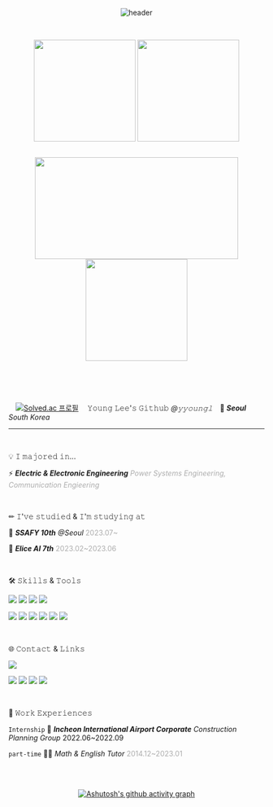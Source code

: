 <div align="center">

  
![header](https://capsule-render.vercel.app/api?type=waving&color=gradient&height=200&section=header&text=🍺yyoungl&fontSize=60&fontColor=ffffff&fontAlign=80)

<br>
  
<a href="https://github.com/yyoungl"><img height=200 align="center" src="https://github-readme-stats.vercel.app/api?username=yyoungl&show_icons=true&theme=buefy&card_width=300" /></a>
<a href="https://github.com/yyoungl?tab=repositories"><img height=200 align="center" src="https://github-readme-stats.vercel.app/api/top-langs?username=yyoungl&layout=compact&langs_count=8&card_width=300" /></a>


</div>
<br>
<div align="center">

<img height=200 width=400 align="center" src="http://mazassumnida.wtf/api/v2/generate_badge?boj=pisouz7" />

<img height=200 align="center" src="https://streak-stats.demolab.com/?user=yyoungl&theme=buefy&border=E4E2E2&card_width=400" />

</div>


<br>

</div>

<br>
<br>
<br>

　[![Solved.ac
프로필](http://mazassumnida.wtf/api/mini/generate_badge?boj=pisouz7)](https://solved.ac/pisouz7) 　𝚈𝚘𝚞𝚗𝚐 𝙻𝚎𝚎'𝚜 𝙶𝚒𝚝𝚑𝚞𝚋 *@𝚢𝚢𝚘𝚞𝚗𝚐𝚕*　📍 ***Seoul*** *South Korea*

<hr>

<br>

💡 𝙸 𝚖𝚊𝚓𝚘𝚛𝚎𝚍 𝚒𝚗...

⚡ ***Electric & Electronic Engineering*** <span style="color: #ADADAD">*Power Systems Engineering, Communication Engieering*</span>


<br>


✏ 𝙸'𝚟𝚎 𝚜𝚝𝚞𝚍𝚒𝚎𝚍 & 𝙸'𝚖 𝚜𝚝𝚞𝚍𝚢𝚒𝚗𝚐 𝚊𝚝

💙 ***SSAFY 10th*** *@Seoul* <span style="color: #ADADAD">2023.07~</span>

💜 ***Elice AI 7th*** <span style="color: #ADADAD">2023.02~2023.06</span>


<br>

🛠 𝚂𝚔𝚒𝚕𝚕𝚜 & 𝚃𝚘𝚘𝚕𝚜

<img src="https://img.shields.io/badge/JAVA-007396?style=for-the-badge&logo=java&logoColor=white">  <img src="https://img.shields.io/badge/spring-6DB33F?style=for-the-badge&logo=spring&logoColor=white"> <img src="https://img.shields.io/badge/Python-3776AB?style=for-the-badge&logo=python&logoColor=white">  <img src="https://img.shields.io/badge/GIT-F05032?style=for-the-badge&logo=git&logoColor=white">

<img src="https://img.shields.io/badge/JavaScript-F7DF1E?style=for-the-badge&logo=javascript&logoColor=white"> <img src="https://img.shields.io/badge/React-61DAFB?style=for-the-badge&logo=react&logoColor=white">  <img src="https://img.shields.io/badge/HTML5-E34F26?style=for-the-badge&logo=html5&logoColor=white"> <img src="https://img.shields.io/badge/CSS3-1572B6?style=for-the-badge&logo=css3&logoColor=white">  <img src="https://img.shields.io/badge/TailwindCSS-06B6D4?style=for-the-badge&logo=tailwindcss&logoColor=white"> <img src="https://img.shields.io/badge/BootStrap-7952B3?style=for-the-badge&logo=bootstrap&logoColor=white"> 

<br>

🌐 𝙲𝚘𝚗𝚝𝚊𝚌𝚝 & 𝙻𝚒𝚗𝚔𝚜

<img src="https://img.shields.io/badge/pisouz7@gmail.com-EA4335?style=for-the-badge&logo=gmail&logoColor=white">

<a href="https://letusgrow.tistory.com/"> <img src="https://img.shields.io/badge/TISTORY-FF5747?style=for-the-badge&logo=tistory&logoColor=white"></a> <a href="https://yyoungl.github.io"> <img src="https://img.shields.io/badge/github.io-222222?style=for-the-badge&logo=githubpages&logoColor=white"></a> <a href="https://https://blog.naver.com/atyourglance"> <img src="https://img.shields.io/badge/blog-03C75A?style=for-the-badge&logo=naver&logoColor=white"></a> <a href="https://instagram.com/younglhub"> <img src="https://img.shields.io/badge/instagram-E4405F?style=for-the-badge&logo=instagram&logoColor=white"></a> 

<br>

🤲 𝚆𝚘𝚛𝚔 𝙴𝚡𝚙𝚎𝚛𝚒𝚎𝚗𝚌𝚎𝚜

`Internship` 🛫  ***Incheon International Airport Corporate*** *Construction Planning Group* <span style="color: #ADADAD0">2022.06~2022.09</span>

`part-time`  👩‍🏫  *Math & English Tutor* <span style="color: #ADADAD">2014.12~2023.01</span>

<br>

<div align="center">
<br>



[![Ashutosh's github activity graph](https://github-readme-activity-graph.vercel.app/graph?username=yyoungl&theme=react&bg_color=ffffff&color=454343)](https://github.com/yyoungl/github-readme-activity-graph&theme=react)


